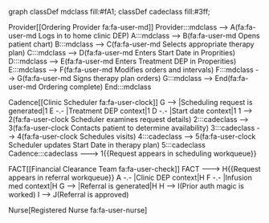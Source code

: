 graph
classDef mdclass fill:#fA1;
classDef cadeclass fill:#3ff; 

Provider[[Ordering Provider fa:fa-user-md]]
Provider:::mdclass --> A(fa:fa-user-md Logs in to home clinic DEP)
A:::mdclass --> B(fa:fa-user-md Opens patient chart)
B:::mdclass --> C(fa:fa-user-md Selects appropriate therapy plan)
C:::mdclass --> D(fa:fa-user-md Enters Start Date in Proprities)
D:::mdclass --> E(fa:fa-user-md Enters Treatment DEP in Properities)
E:::mdclass --> F(fa:fa-user-md Modifies orders and intervals)
F:::mdclass --> G(fa:fa-user-md Signs therapy plan orders)
G:::mdclass --> End(fa:fa-user-md Ordering complete)
End:::mdclass

Cadence[[Clinic Scheduler fa:fa-user-clock]]
G --> |Scheduling request is generated|1
E -.- |Treatment DEP context|1
D -.- |Start date context|1
1 --> 2(fa:fa-user-clock Scheduler examines request details)
2:::cadeclass --> 3(fa:fa-user-clock Contacts patient to determine availability)
3:::cadeclass --> 4(fa:fa-user-clock Schedules visits)
4:::cadeclass --> 5(fa:fa-user-clock Scheduler updates Start Date in therapy plan)
5:::cadeclass
Cadence:::cadeclass ---> 1{{Request appears in scheduling workqueue}}


FACT[[Financial Clearance Team fa:fa-user-check]]
FACT ---> H{{Request appears in referral workqueue}}
A -.- |Clinic DEP context|H
F -.- |Infusion med context|H
G --> |Referral is generated|H
H --> I(Prior auth magic is worked)
I --> J(Referral is approved)

Nurse[Registered Nurse fa:fa-user-nurse]




